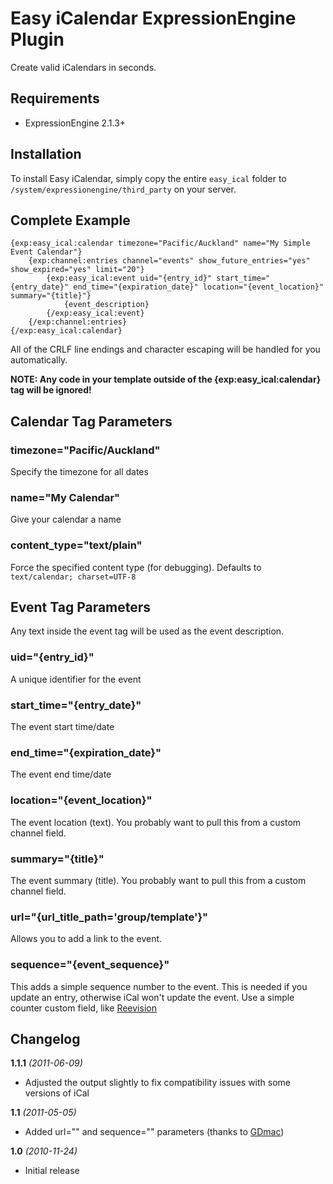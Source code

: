 Easy iCalendar ExpressionEngine Plugin
======================================

Create valid iCalendars in seconds.

Requirements
------------

* ExpressionEngine 2.1.3+

Installation
------------

To install Easy iCalendar, simply copy the entire `easy_ical` folder to
`/system/expressionengine/third_party` on your server.

Complete Example
----------------

    {exp:easy_ical:calendar timezone="Pacific/Auckland" name="My Simple Event Calendar"}
        {exp:channel:entries channel="events" show_future_entries="yes" show_expired="yes" limit="20"}
            {exp:easy_ical:event uid="{entry_id}" start_time="{entry_date}" end_time="{expiration_date}" location="{event_location}" summary="{title}"}
                {event_description}
            {/exp:easy_ical:event}
        {/exp:channel:entries}
    {/exp:easy_ical:calendar}
    
All of the CRLF line endings and character escaping will be handled for you automatically.

**NOTE: Any code in your template outside of the {exp:easy_ical:calendar} tag will be ignored!**

Calendar Tag Parameters
-----------------------

### timezone="Pacific/Auckland"

Specify the timezone for all dates

### name="My Calendar"

Give your calendar a name

### content_type="text/plain"

Force the specified content type (for debugging). Defaults to `text/calendar; charset=UTF-8`

Event Tag Parameters
--------------------

Any text inside the event tag will be used as the event description.

### uid="{entry_id}"

A unique identifier for the event

### start_time="{entry_date}"

The event start time/date

### end_time="{expiration_date}"

The event end time/date

### location="{event_location}"

The event location (text). You probably want to pull this from a custom channel field.

### summary="{title}"

The event summary (title). You probably want to pull this from a custom channel field.

### url="{url_title_path='group/template'}"

Allows you to add a link to the event.

### sequence="{event_sequence}"

This adds a simple sequence number to the event. This is needed if you update an entry, otherwise
iCal won't update the event. Use a simple counter custom field, like [Reevision](http://github.com/GDmac/Reevision.ee_addon)

Changelog
---------

**1.1.1** *(2011-06-09)*

* Adjusted the output slightly to fix compatibility issues with some versions of iCal

**1.1** *(2011-05-05)*

* Added url="" and sequence="" parameters (thanks to [GDmac](http://github.com/GDmac))

**1.0** *(2010-11-24)*

* Initial release
